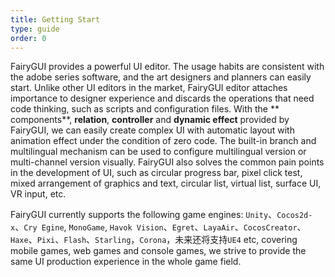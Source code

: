 ```yaml
---
title: Getting Start
type: guide
order: 0
---
```


FairyGUI provides a powerful UI editor. The usage habits are consistent with the adobe series software, and the art designers and planners can easily start.
Unlike other UI editors in the market, FairyGUI editor attaches importance to designer experience and discards the operations that need code thinking, such as scripts and configuration files. With the ** components**, **relation**, **controller** and **dynamic effect** provided by FairyGUI, we can easily create complex UI with automatic layout with animation effect under the condition of zero code. The built-in branch and multilingual mechanism can be used to configure multilingual version or multi-channel version visually. FairyGUI also solves the common pain points in the development of UI, such as circular progress bar, pixel click test, mixed arrangement of graphics and text, circular list, virtual list, surface UI, VR input, etc.

FairyGUI currently supports the following game engines: `Unity`、`Cocos2d-x`、`Cry Egine`, `MonoGame`, `Havok Vision`、`Egret`、`LayaAir`、`CocosCreator`、`Haxe`、`Pixi`、`Flash`、`Starling`，`Corona`，未来还将支持`UE4` etc, covering mobile games, web games and console games, we strive to provide the same UI production experience in the whole game field.